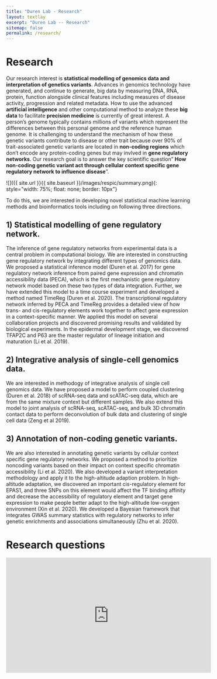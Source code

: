 ```yaml
---
title: "Duren Lab - Research"
layout: textlay
excerpt: "Duren Lab -- Research"
sitemap: false
permalink: /research/
---
```


# Research

Our research interest is **statistical modelling of genomics data and interpretation of genetics variants**. Advances in genomics technology have generated, and continue to generate, big data by measuring DNA, RNA, protein, function alongside clinical features including measures of disease activity, progression and related metadata. How to use the advanced **artificial intelligence** and other computational method to analyze these **big data** to facilitate **precision medicine** is currently of great interest. A person’s genome typically contains millions of variants which represent the differences between this personal genome and the reference human genome. It is challenging to understand the mechanism of how these genetic variants contribute to disease or other trait because over 90% of trait-associated genetic variants are located in **non-coding regions** which don’t encode any protein-coding genes but may invlved in **gene regulatory networks**.  Our research goal is to answer the key scientific question” **How non-coding genetic variant act through cellular context specific gene regulatory network to influence disease**”. 
 
![]({{ site.url }}{{ site.baseurl }}/images/respic/summary.png){: style="width: 75%; float: none; border: 10px"}

To do this, we are interested in developing novel statistical machine learning methods and bioinformatics tools including on following three directions.

## 1)	Statistical modelling of gene regulatory network.
The inference of gene regulatory networks from experimental data is a central problem in computational biology. We are interested in constructing gene regulatory network by integrating different types of genomics data. We proposed a statistical inference model (Duren et al. 2017) for gene regulatory network inference from paired gene expression and chromatin accessibility data (PECA), which is the first mechanistic gene regulatory network model based on these two types of data integration. Further, we have extended this model to a time course experiment and developed a method named TimeReg (Duren et al. 2020). The transcriptional regulatory network inferred by PECA and TimeReg provides a detailed view of how trans- and cis-regulatory elements work together to affect gene expression in a context-specific manner. We applied this model on several collaboration projects and discovered promising results and validated by biological experiments. In the epidermal development stage, we discovered TFAP2C and P63 are the master regulator of lineage initiation and maturation (Li et al. 2019). 

## 2)	Integrative analysis of single-cell genomics data. 
We are interested in methodogy of integrative analysis of single cell genomics data. We have proposed a model to perform coupled clustering (Duren et al. 2018) of scRNA-seq data and scATAC-seq data, which are from the same mixture context but different samples. We also extend this model to joint analysis of scRNA-seq, scATAC-seq, and bulk 3D chromatin contact data to perform deconvolution of bulk data and clustering of single cell data (Zeng et al 2019).

## 3)	Annotation of non-coding genetic variants. 
We are also interested in annotating genetic variants by cellular context specific gene regulatory networks. We proposed a method to prioritize noncoding variants based on their impact on context specific chromatin accessibility (Li et al. 2020). We also developed a variant interpretation methodology and apply it to the high-altitude adaption problem. In high-altitude adaptation, we discovered an important cis-regulatory element for EPAS1, and three SNPs on this element would affect the TF binding affinity and decrease the accessibility of regulatory element and target gene expression to make people better adapt to the high-altitude low-oxygen environment (Xin et al. 2020). We developed a Bayesian framework that integrates GWAS summary statistics with regulatory networks to infer genetic enrichments and associations simultaneously (Zhu et al. 2020).

# Research questions
<iframe width="560" height="315" src="https://www.youtube.com/embed/RT10AizQz4Y?si=EVkbdcQ44EN-5euZ" title="YouTube video player" frameborder="0" allow="accelerometer; autoplay; clipboard-write; encrypted-media; gyroscope; picture-in-picture; web-share" allowfullscreen></iframe>
